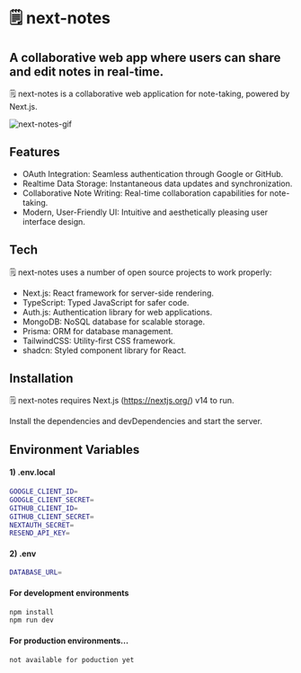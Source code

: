 # 🗒 ️next-notes
## A collaborative web app where users can share and edit notes in real-time.

🗒️ next-notes is a collaborative web application for note-taking, powered by Next.js.

![next-notes-gif](https://github.com/raumildhandhukia/nextnotes/assets/72497060/40dea818-5cb2-4869-830c-fbedab7464ac)


## Features

- OAuth Integration: Seamless authentication through Google or GitHub.
- Realtime Data Storage: Instantaneous data updates and synchronization.
- Collaborative Note Writing: Real-time collaboration capabilities for note-taking.
- Modern, User-Friendly UI: Intuitive and aesthetically pleasing user interface design.

## Tech

🗒️ next-notes uses a number of open source projects to work properly:

- Next.js: React framework for server-side rendering.
- TypeScript: Typed JavaScript for safer code.
- Auth.js: Authentication library for web applications.
- MongoDB: NoSQL database for scalable storage.
- Prisma: ORM for database management.
- TailwindCSS: Utility-first CSS framework.
- shadcn: Styled component library for React.

## Installation

🗒 ️next-notes requires Next.js (https://nextjs.org/) v14 to run. 

Install the dependencies and devDependencies and start the server.

## Environment Variables
#### 1) .env.local
```sh
GOOGLE_CLIENT_ID=
GOOGLE_CLIENT_SECRET=
GITHUB_CLIENT_ID=
GITHUB_CLIENT_SECRET=
NEXTAUTH_SECRET=
RESEND_API_KEY=
```
#### 2) .env
```sh
DATABASE_URL=
```

####  For development environments
```sh
npm install
npm run dev
```

#### For production environments...

```sh
not available for poduction yet
```
